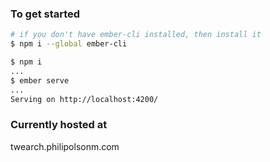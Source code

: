 ### To get started
```sh
# if you don't have ember-cli installed, then install it
$ npm i --global ember-cli

$ npm i
...
$ ember serve
...
Serving on http://localhost:4200/
```

### Currently hosted at
twearch.philipolsonm.com
